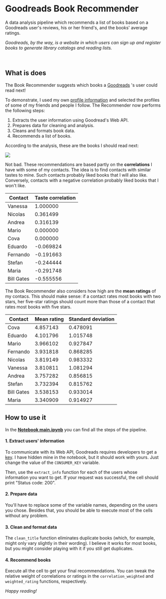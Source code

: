 # Goodreads Book Recommender

A data analysis pipeline which recommends a list of books based on a Goodreads user's reviews, his or her friend's, and the books' average ratings.

*Goodreads, by the way, is a website in which users can sign up and register books to generate library catalogs and reading lists.*

<br/>

## What is does

The Book Recommender suggests which books a [Goodreads](https://www.goodreads.com/) 's user could read next!

To demonstrate, I used my own [profile information]() and selected the profiles of some of my friends and people I follow. The Recommender now performs the following steps:

1. Extracts the user information using Goodread's Web API.
2. Prepares data for cleaning and analysis.
3. Cleans and formats book data.
4. Recommends a list of books.

According to the analysis, these are the books I should read next:

![](https://github.com/FranciscoGalan/Goodreads_Book_Recommender/blob/main/Media/recommended_books_francisco_galan.PNG)

Not bad. These recommendations are based partly on the **correlations** I have with some of my contacts. The idea is to find contacts with similar tastes to mine. Such  contacts probably liked books that I will also like. Conversely,  contacts with a negative correlation probably liked books that I won't like.

| Contact    | Taste correlation |
| ---------- | ----------------- |
| Vanessa    | 1.000000          |
| Nicolas    | 0.361499          |
| Andrea     | 0.316139          |
| Mario      | 0.000000          |
| Cova       | 0.000000          |
| Eduardo    | -0.069824         |
| Fernando   | -0.191663         |
| Stefan     | -0.244444         |
| Maria      | -0.291748         |
| Bill Gates | -0.555556         |

The Book Recommender also considers how high are the **mean ratings** of my contacs. This should make sense: if a contact rates most books with two stars, her five-star ratings  should count more than those of a contact that rates most books with five stars.

| Contact    | Mean rating | Standard deviation |
| ---------- | ----------- | ------------------ |
| Cova       | 4.857143    | 0.478091           |
| Eduardo    | 4.101796    | 1.015748           |
| Mario      | 3.966102    | 0.927847           |
| Fernando   | 3.931818    | 0.868285           |
| Nicolas    | 3.819149    | 0.983332           |
| Vanessa    | 3.810811    | 1.081294           |
| Andrea     | 3.757282    | 0.856815           |
| Stefan     | 3.732394    | 0.815762           |
| Bill Gates | 3.538153    | 0.933014           |
| Maria      | 3.340909    | 0.914927           |



## How to use it

In the [**Notebook main.ipynb**](https://nbviewer.jupyter.org/github/FranciscoGalan/Goodreads_Book_Recommender/blob/main/main.ipynb) you can find all the steps of the pipeline.

#### 1. Extract users' information

To communicate with its Web API, Goodreads requires developers to get a [key](https://www.goodreads.com/api). I have hidden mine in the notebook, but it should work with yours.  Just change the value of the `CONSUMER_KEY` variable. 

Then,  use the `extract_info` function for each of the users whose information you want to get. If your request was successful, the cell should print "Status code:  200".

#### 2. Prepare data

You'll have to replace some of the variable names, depending on the users you chose. Besides that, you should be able to execute most of the cells without any problem.  

#### 3. Clean and format data

The `clean_title` function eliminates duplicate books (which, for example, might only vary slightly in their wording).  I believe it works for most books, but you might consider playing with it if you still get duplicates. 

#### 4. Recommend books

Execute all the cell to get your final recommendations. You can tweak the relative weight of correlations or ratings in the `correlation_weighted` and `weighted_rating` functions, respectively. 

*Happy reading!*